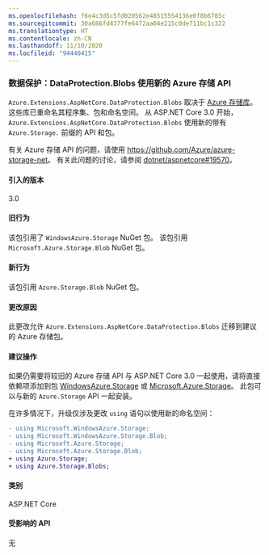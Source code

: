 ```yaml
---
ms.openlocfilehash: f6e4c3d5c5fd020562e48515554136e0f8b6785c
ms.sourcegitcommit: 30a686fd4377fe6472aa04e215c0de711bc1c322
ms.translationtype: HT
ms.contentlocale: zh-CN
ms.lasthandoff: 11/10/2020
ms.locfileid: "94440415"
---
```

### <a name="data-protection-dataprotectionblobs-uses-new-azure-storage-apis"></a>数据保护：DataProtection.Blobs 使用新的 Azure 存储 API

`Azure.Extensions.AspNetCore.DataProtection.Blobs` 取决于 [Azure 存储库](https://github.com/Azure/azure-storage-net)。 这些库已重命名其程序集、包和命名空间。 从 ASP.NET Core 3.0 开始，`Azure.Extensions.AspNetCore.DataProtection.Blobs` 使用新的带有 `Azure.Storage.` 前缀的 API 和包。

有关 Azure 存储 API 的问题，请使用 <https://github.com/Azure/azure-storage-net>。 有关此问题的讨论，请参阅 [dotnet/aspnetcore#19570](https://github.com/dotnet/aspnetcore/issues/19570)。

#### <a name="version-introduced"></a>引入的版本

3.0

#### <a name="old-behavior"></a>旧行为

该包引用了 `WindowsAzure.Storage` NuGet 包。
该包引用 `Microsoft.Azure.Storage.Blob` NuGet 包。

#### <a name="new-behavior"></a>新行为

该包引用 `Azure.Storage.Blob` NuGet 包。

#### <a name="reason-for-change"></a>更改原因

此更改允许 `Azure.Extensions.AspNetCore.DataProtection.Blobs` 迁移到建议的 Azure 存储包。

#### <a name="recommended-action"></a>建议操作

如果仍需要将较旧的 Azure 存储 API 与 ASP.NET Core 3.0 一起使用，请将直接依赖项添加到包 [WindowsAzure.Storage](https://www.nuget.org/packages/WindowsAzure.Storage/) 或 [Microsoft.Azure.Storage](https://www.nuget.org/packages/Microsoft.Azure.Storage.Blob/)。 此包可以与新的 `Azure.Storage` API 一起安装。

在许多情况下，升级仅涉及更改 `using` 语句以使用新的命名空间：

```diff
- using Microsoft.WindowsAzure.Storage;
- using Microsoft.WindowsAzure.Storage.Blob;
- using Microsoft.Azure.Storage;
- using Microsoft.Azure.Storage.Blob;
+ using Azure.Storage;
+ using Azure.Storage.Blobs;
```

#### <a name="category"></a>类别

ASP.NET Core

#### <a name="affected-apis"></a>受影响的 API

无

<!-- 

#### Affected APIs

Not detectable via API analysis

-->
